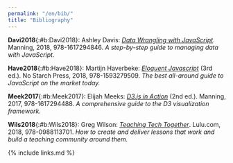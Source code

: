 ```yaml
---
permalink: "/en/bib/"
title: "Bibliography"
---
```



**Davi2018**{:#b:Davi2018}:
Ashley Davis:
*[Data Wrangling with JavaScript](https://www.manning.com/books/data-wrangling-with-javascript)*.
Manning,
2018,
978-1617294846.
*A step-by-step guide to managing data with JavaScript.*

**Have2018**{:#b:Have2018}:
Martijn Haverbeke:
*[Eloquent Javascript](https://eloquentjavascript.net/)*
(3rd ed.).
No Starch Press,
2018,
978-1593279509.
*The best all-around guide to JavaScript on the market today.*

**Meek2017**{:#b:Meek2017}:
Elijah Meeks:
*[D3.js in Action](https://www.manning.com/books/d3js-in-action-second-edition)*
(2nd ed.).
Manning,
2017,
978-1617294488.
*A comprehensive guide to the D3 visualization framework.*

**Wils2018**{:#b:Wils2018}:
Greg Wilson:
*[Teaching Tech Together](http://teachtogether.tech)*.
Lulu.com,
2018,
978-0988113701.
*How to create and deliver lessons that work and build a teaching community around them.*

{% include links.md %}
